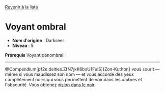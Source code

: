 [Revenir à la liste](list.md)

# Voyant ombral

 * **Nom d'origine** : Darkseer
 * **Niveau** : 5


<p><span id="ctl00_MainContent_DetailedOutput"><strong>Prérequis</strong> Voyant pénombral<br></span></p>
<hr>
<p>@Compendium[pf2e.deities.ZfN7jkK6boU1FuiS]{Zon-Kuthon} vous sourit — même si vous maudissez son nom — et vous accorde des yeux complètement noirs qui vous permettent de voir dans les ombres et l'obscurité. Vous obtenez <a href="https://2e.aonprd.com/Rules.aspx?ID=415">vision dans le noir</a>.&nbsp;</p>